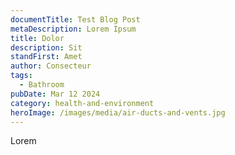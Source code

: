 ```yaml
---
documentTitle: Test Blog Post
metaDescription: Lorem Ipsum
title: Dolor
description: Sit
standFirst: Amet
author: Consecteur
tags:
  - Bathroom
pubDate: Mar 12 2024
category: health-and-environment
heroImage: /images/media/air-ducts-and-vents.jpg
---
```

Lorem